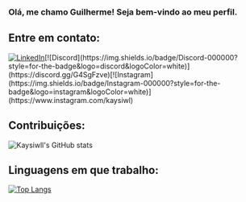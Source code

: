 ### Olá, me chamo Guilherme! Seja bem-vindo ao meu perfil.

## Entre em contato:

[![LinkedIn](https://img.shields.io/badge/LinkedIn-000000?style=for-the-badge&logo=linkedin&logoColor=white)]([www.linkedin.com/in/GuilhermeDeSouzaPinto](https://www.linkedin.com/in/guilhermedesouzapinto/))[![Discord](https://img.shields.io/badge/Discord-000000?style=for-the-badge&logo=discord&logoColor=white)](https://discord.gg/G4SgFzve)[![Instagram](https://img.shields.io/badge/Instagram-000000?style=for-the-badge&logo=instagram&logoColor=white)](https://www.instagram.com/kaysiwl)

## Contribuições:

![Kaysiwll's GitHub stats](https://github-readme-stats.vercel.app/api?username=kaysiwll&hide_title=true&show_icons=true&theme=radical&title_color=ffffff&bg_color=000000&text_color=FFFFFF&icon_color=FFFFFF&count_private=true&locale=pt-br)

## Linguagens em que trabalho:

[![Top Langs](https://github-readme-stats.vercel.app/api/top-langs/?username=kaysiwll&hide_title=true&layout=compact&title_color=ffffff&bg_color=000000&text_color=FFFFFF&icon_color=FFFFFF&card_width=300&card_height=50&langs_count=4&locale=pt-br)](https://github.com/Kaysiwll/github-readme-stats)
